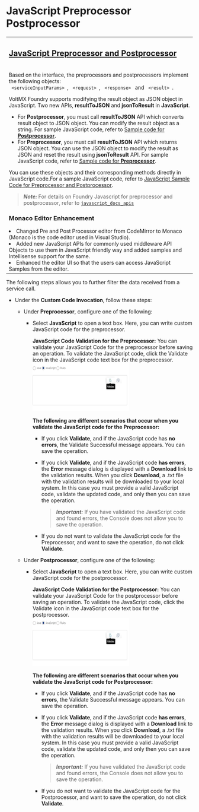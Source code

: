 
JavaScript Preprocessor Postprocessor
======================================


  <table>
    <tbody>
    <tr><td><h2 style="text-decoration:underline;">JavaScript Preprocessor and Postprocessor</h2></td></tr>
    <tr>
      <td>
            <p>Based on the interface, the preprocessors and postprocessors implement the following objects:<br/> <code> &lt;serviceInputParams&gt; </code>, <code> &lt;request&gt; </code>, <code> &lt;response&gt; </code> and <code> &lt;result&gt; </code>.</p>
            <p> VoltMX Foundry supports modifying the result object as JSON object in JavaScript. Two new APIs, <b>resultToJSON</b> and <b>jsonToResult</b> in <b>JavaScript</b>.</p>
            <ul><li>
            For <b>Postprocessor</b>, you must call <b>resultToJSON</b> API which converts result object to JSON object. You can modify the result object as a string. For sample JavaScript code, refer to <a href="JS_Pre-Post_Samples.html#resultToJSONAPI" target="_blank">Sample code for <b>Postprocessor</b></a>.
            </li><li>
            For <b>Preprocessor</b>, you must call <b>resultToJSON</b> API which returns JSON object. You can use the JSON object to modify the result as JSON and reset the result using <b>jsonToResult</b> API. For sample JavaScript code, refer to <a href="JS_Pre-Post_Samples.html#jsontoResultAPI" target="_blank">Sample code for <b>Preprocessor</b></a>.
            </li></ul>
            <p>You can use these objects and their corresponding methods directly in JavaScript code.For a sample JavaScript code, refer to <a href="JS_Pre-Post_Samples.html">JavaScript Sample Code for Preprocessor and Postprocessor</a>.</p>            
            <blockquote><b><i>Note:</i></b> For details on Foundry Javascript for preprocessor and postprocessor, refer to <a href="../../../javascript_docs_apis/jsdocs/index.html"><code>javascript_docs_apis</code></a></blockquote>
            <h3>Monaco Editor Enhancement</h3>
            <li>Changed Pre and Post Processor editor from CodeMirror to Monaco (Monaco is the code editor used in Visual Studio).</li>
            <li>Added new JavaScript APIs for commonly used middleware API Objects to use them in JavaScript friendly way and added samples and Intellisense support for the same.</li>
           <li>Enhanced the editor UI so that the users can access JavaScript Samples from the editor.</li>
      </td>
    </tr>
    </tbody>
    </table>
    
  
The following steps allows you to further filter the data received from a service call.

*  Under the **Custom Code Invocation**, follow these steps:  

    * Under **Preprocessor**, configure one of the following:
         
        *   Select **JavaScript** to open a text box. Here, you can write custom JavaScript code for the preprocessor.
            
            **JavaScript Code Validation for the Preprocessor:** You can validate your JavaScript Code for the preprocessor before saving an operation. To validate the JavaScript code, click the Validate icon in the JavaScript code text box for the preprocessor.
            <br />
            ![](Resources/Images/JSValidate.png)
            
            **The following are different scenarios that occur when you validate the JavaScript code for the Preprocessor:**
            
            *   If you click **Validate**, and if the JavaScript code has **no errors**, the Validate Successful message appears. You can save the operation.
            *   If you click **Validate**, and if the JavaScript code **has errors**, the **Error** message dialog is displayed with a **Download** link to the validation results. When you click **Download**, a .txt file with the validation results will be downloaded to your local system. In this case you must provide a valid JavaScript code, validate the updated code, and only then you can save the operation.
                
                > **_Important:_** If you have validated the JavaScript code and found errors, the Console does not allow you to save the operation.
                
            *   If you do not want to validate the JavaScript code for the Preprocessor, and want to save the operation, do not click **Validate**.  

    *   Under **Postprocessor**, configure one of the following:
        
        
        *   Select **JavaScript** to open a text box. Here, you can write custom JavaScript code for the postprocessor.
            
            **JavaScript Code Validation for the Postprocessor:** You can validate your JavaScript Code for the postprocessor before saving an operation. To validate the JavaScript code, click the Validate icon in the JavaScript code text box for the postprocessor.
            <br />
            ![](Resources/Images/JSValidate.png)


            **The following are different scenarios that occur when you validate the JavaScript code for Postprocessor:**
            
            *   If you click **Validate**, and if the JavaScript code has **no errors**, the Validate Successful message appears. You can save the operation.
            *   If you click **Validate**, and if the JavaScript code **has errors**, the **Error** message dialog is displayed with a **Download** link to the validation results. When you click **Download**, a .txt file with the validation results will be downloaded to your local system. In this case you must provide a valid JavaScript code, validate the updated code, and only then you can save the operation.
                
                > **_Important:_** If you have validated the JavaScript code and found errors, the Console does not allow you to save the operation.
                
            *   If you do not want to validate the JavaScript code for the Postprocessor, and want to save the operation, do not click **Validate**.  


